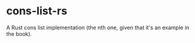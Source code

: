 # cons-list-rs
A Rust cons list implementation (the nth one, given that it's an example in the book).
